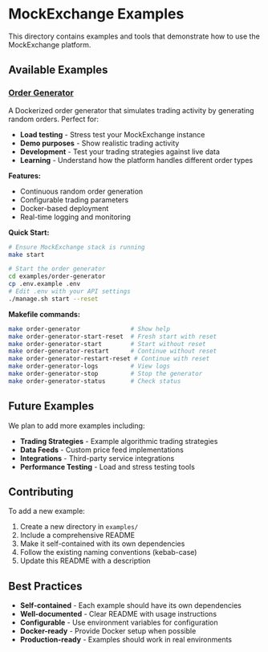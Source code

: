 # MockExchange Examples

This directory contains examples and tools that demonstrate how to use the MockExchange platform.

## Available Examples

### [Order Generator](./order-generator/)

A Dockerized order generator that simulates trading activity by generating random orders. Perfect for:

- **Load testing** - Stress test your MockExchange instance
- **Demo purposes** - Show realistic trading activity
- **Development** - Test your trading strategies against live data
- **Learning** - Understand how the platform handles different order types

**Features:**
- Continuous random order generation
- Configurable trading parameters
- Docker-based deployment
- Real-time logging and monitoring

**Quick Start:**
```bash
# Ensure MockExchange stack is running
make start

# Start the order generator
cd examples/order-generator
cp .env.example .env
# Edit .env with your API settings
./manage.sh start --reset
```

**Makefile commands:**
```bash
make order-generator              # Show help
make order-generator-start-reset  # Fresh start with reset
make order-generator-start        # Start without reset
make order-generator-restart      # Continue without reset
make order-generator-restart-reset # Continue with reset
make order-generator-logs         # View logs
make order-generator-stop         # Stop the generator
make order-generator-status       # Check status
```

## Future Examples

We plan to add more examples including:

- **Trading Strategies** - Example algorithmic trading strategies
- **Data Feeds** - Custom price feed implementations
- **Integrations** - Third-party service integrations
- **Performance Testing** - Load and stress testing tools

## Contributing

To add a new example:

1. Create a new directory in `examples/`
2. Include a comprehensive README
3. Make it self-contained with its own dependencies
4. Follow the existing naming conventions (kebab-case)
5. Update this README with a description

## Best Practices

- **Self-contained** - Each example should have its own dependencies
- **Well-documented** - Clear README with usage instructions
- **Configurable** - Use environment variables for configuration
- **Docker-ready** - Provide Docker setup when possible
- **Production-ready** - Examples should work in real environments

